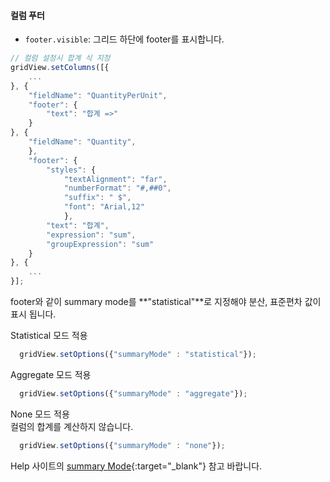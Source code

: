#### 컬럼 푸터

- `footer.visible`: 그리드 하단에 footer를 표시합니다.

```js
// 컬럼 설정시 합계 식 지정
gridView.setColumns([{
    ...
}, {
    "fieldName": "QuantityPerUnit",
    "footer": {
        "text": "합계 =>"
    }
}, {
    "fieldName": "Quantity",
    },
    "footer": {
        "styles": {
            "textAlignment": "far",
            "numberFormat": "#,##0",
            "suffix": " $",
            "font": "Arial,12"
            },
        "text": "합계",
        "expression": "sum",
        "groupExpression": "sum"
    }
}, {
    ...
}];
```

footer와 같이 summary mode를 **"statistical"**로 지정해야 분산, 표준편차 값이 표시 됩니다.

<a class="btn primary small round lowercase" id="btnSetStatistical">Statistical 모드 적용</a>

```js
  gridView.setOptions({"summaryMode" : "statistical"});
```

<a class="btn primary small round lowercase" id="btnSetAggregate">Aggregate 모드 적용</a>

```js
  gridView.setOptions({"summaryMode" : "aggregate"});
```


<a class="btn primary small round lowercase" id="btnSetNone">None 모드 적용</a>  
컬럼의 합계를 계산하지 않습니다.

```js
  gridView.setOptions({"summaryMode" : "none"});
```


Help 사이트의 [summary Mode](http://help.realgrid.com/api/types/SummaryMode/){:target="_blank"} 참고 바랍니다.  

<script>

  $('#btnSetStatistical').click(function() {
    gridView.setOptions({"summaryMode" : "statistical"});
  });

  $('#btnSetAggregate').click(function() {
    gridView.setOptions({"summaryMode" : "aggregate"});
  });

  $('#btnSetNone').click(function() {
    gridView.setOptions({"summaryMode" : "none"});
  });

</script>
